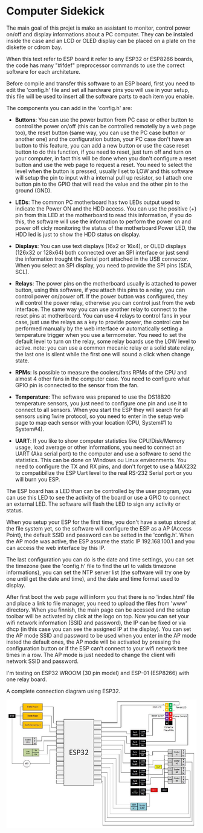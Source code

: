 # Computer Sidekick

The main goal of this projet is make an assistant to monitor, control power on/off and display informations about a PC computer. They can be instaled inside the case and an LCD or OLED display can be placed on a plate on the diskette or cdrom bay.

When this text refer to ESP board it refer to any ESP32 or ESP8266 boards, the code has many "#ifdef" preprocessor commands to use the correct software for each architeture.

Before compile and transfer this software to an ESP board, first you need to edit the 'config.h' file and set all hardware pins you will use in your setup, this file will be used to insert all the software parts to each item you enable.


The components you can add in the 'config.h' are:

* __Buttons__: You can use the power button from PC case or other button to control the power on/off (this can be controlled remotelly by a web page too), the reset button (same way, you can use the PC case button or another one) and the configuration button, your PC case don't have an button to this feature, you can add a new button or use the case reset button to do this function, if you need to reset, just turn off and turn on your computer, in fact this will be done when you don't configure a reset button and use the web page to request a reset. You need to select the level when the button is pressed, usually I set to LOW and this software will setup the pin to input with a internal pull up resistor, so I attach one button pin to the GPIO that will read the value and the other pin to the ground (GND).

* __LEDs__: The common PC motherboard has two LEDs output used to indicate the Power ON and the HDD access. You can use the positive (+) pin from this LED at the motherboard to read this information, if you do this, the software will use the information to perform the power on and power off cicly monitoring the status of the motherboard Power LED, the HDD led is just to show the HDD status on display.

* __Displays__: You can use text displays (16x2 or 16x4), or OLED displays (126x32 or 128x64) both connected over an SPI interface or just send the information trought the Serial port attached in the USB connector. When you select an SPI display, you need to provide the SPI pins (SDA, SCL).

* __Relays__: The power pins on the motherboard usually is attached to power button, using this software, if you attach this pins to a relay, you can control power on/power off. If the power button was configured, they will control the power relay, otherwise you can control just from the web interface. The same way you can use another relay to connect to the reset pins at motherboard. You can use 4 relays to control fans in your case, just use the relays as a key to provide power, the control can be performed manually by the web interface or automatically setting a temperature trigger when you use a termometer. You need to set the default level to turn on the relay, some relay boards use the LOW level to active. note: you can use a common mecanic relay or a solid state relay, the last one is silent while the first one will sound a click when change state.

* __RPMs__: Is possible to measure the coolers/fans RPMs of the CPU and almost 4 other fans in the computer case. You need to configure what GPIO pin is connected to the sensor from the fan.

* __Temperature__: The software was prepared to use the DS18B20 temperature sensors, you just need to configure one pin and use it to connect to all sensors. When you start the ESP they will search for all sensors using 1wire protocol, so you need to enter in the setup web page to map each sensor with your location (CPU, System#1 to System#4).

* __UART__: If you like to show computer statistics like CPU/Disk/Memory usage, load average or other informations, you need to connect an UART (Aka serial port) to the computer and use a software to send the statistics. This can be done on Windows ou Linux environments. You need to configure the TX and RX pins, and don't forget to use a MAX232 to compatibilize the ESP Uart level to the real RS-232 Serial port or you will burn you ESP.

The ESP board has a LED than can be controlled by the user program, you can use this LED to see the activity of the board or use a GPIO to connect an external LED. The software will flash the LED to sign any activity or status.

When you setup your ESP for the first time, you don't have a setup stored at the file system yet, so the software will configure the ESP as a AP (Access Point), the default SSID and password can be setted in the 'config.h'. When the AP mode was active, the ESP assume the static IP 192.168.100.1 and you can access the web interface by this IP.

The last configuration you can do is the date and time settings, you can set the timezone (see the 'config.h' file to find the url to valids timezone informations), you can set the NTP server list (the software will try one by one until get the date and time), and the date and time format used to display.

After first boot the web page will inform you that there is no 'index.html' file and place a link to file manager, you need to upload the files from 'www' directory. When you finnish, the main page can be acessed and the setup toolbar will be activated by click at the logo on top. Now you can set your wifi network information (SSID and password), the IP can be fixed or via dhcp (in this case you can see the assigned IP at the display). You can set the AP mode SSID and password to be used when you enter in the AP mode insted the default ones, the AP mode will be activated by pressing the configuration button or if the ESP can't connect to your wifi network tree times in a row. The AP mode is just needed to change the client wifi network SSID and password.

I'm testing on ESP32 WROOM (30 pin model) and ESP-01 (ESP8266) with one relay board.

A complete connection diagram using ESP32.

![Esquema com ESP32](https://github.com/domingosparaiso/Sidekick/blob/main/doc/Esquema.jpg)